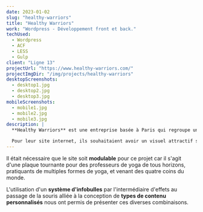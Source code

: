 ```yaml
---
date: 2023-01-02
slug: "healthy-warriors"
title: "Healthy Warriors"
work: "Wordpress - Développement front et back."
techUsed:
  - Wordpress
  - ACF
  - LESS
  - Gulp
client: "Ligne 13"
projectUrl: "https://www.healthy-warriors.com/"
projectImgDir: "/img/projects/healthy-warriors"
desktopScreenshots:
  - desktop1.jpg
  - desktop2.jpg
  - desktop3.jpg
mobileScreenshots:
  - mobile1.jpg
  - mobile2.jpg
  - mobile3.jpg
description: |
  **Healthy Warriors** est une entreprise basée à Paris qui regroupe un centre de fitness, des professeurs qui proposent des cours de yoga ainsi qu'un café bien-être.

  Pour leur site internet, ils souhaitaient avoir un visuel attractif sur les cours à venir et sur la présence ou non des professeurs.
---
```


Il était nécessaire que le site soit **modulable** pour ce projet car il s'agit d'une plaque tournante pour des professeurs de yoga de tous horizons, pratiquants de multiples formes de yoga, et venant des quatre coins du monde.

L'utilisation d'un **système d'infobulles** par l'intermédiaire d'effets au passage de la souris alliée à la conception de **types de contenu personnalisés** nous ont permis de présenter ces diverses combinaisons.

